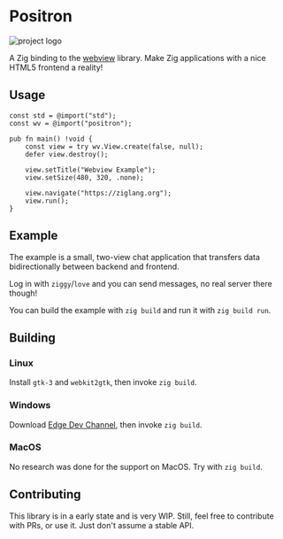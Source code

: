 # Positron

![project logo](design/logo.svg)

A Zig binding to the [webview](https://github.com/webview/webview) library. Make Zig applications with a nice HTML5 frontend a reality!

## Usage

```zig
const std = @import("std");
const wv = @import("positron");

pub fn main() !void {
    const view = try wv.View.create(false, null);
    defer view.destroy();

    view.setTitle("Webview Example");
    view.setSize(480, 320, .none);

    view.navigate("https://ziglang.org");
    view.run();
}
```

## Example

The example is a small, two-view chat application that transfers data bidirectionally between backend and frontend.

Log in with `ziggy`/`love` and you can send messages, no real server there though!

You can build the example with `zig build` and run it with `zig build run`.

## Building

### Linux

Install `gtk-3` and `webkit2gtk`, then invoke `zig build`.

### Windows

Download [Edge Dev Channel](https://www.microsoftedgeinsider.com/download), then invoke `zig build`.

### MacOS

No research was done for the support on MacOS. Try with `zig build`.

## Contributing

This library is in a early state and is very WIP. Still, feel free to contribute with PRs, or use it. Just don't assume a stable API.